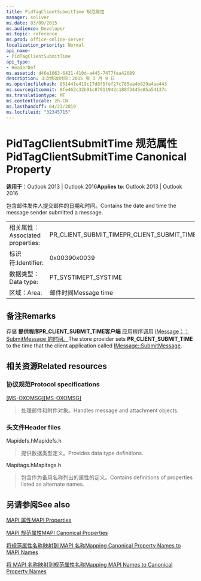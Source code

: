 ```yaml
---
title: PidTagClientSubmitTime 规范属性
manager: soliver
ms.date: 03/09/2015
ms.audience: Developer
ms.topic: reference
ms.prod: office-online-server
localization_priority: Normal
api_name:
- PidTagClientSubmitTime
api_type:
- HeaderDef
ms.assetid: d46e1063-6421-410d-a445-7477fea42089
description: 上次修改时间：2015 年 3 月 9 日
ms.openlocfilehash: 851441e419c17d8f5fef27c785ea4b829a4ae443
ms.sourcegitcommit: 8fe462c32b91c87911942c188f3445e85a54137c
ms.translationtype: MT
ms.contentlocale: zh-CN
ms.lasthandoff: 04/23/2019
ms.locfileid: "32345715"
---
```

# <a name="pidtagclientsubmittime-canonical-property"></a><span data-ttu-id="66c51-103">PidTagClientSubmitTime 规范属性</span><span class="sxs-lookup"><span data-stu-id="66c51-103">PidTagClientSubmitTime Canonical Property</span></span>

  
  
<span data-ttu-id="66c51-104">**适用于**：Outlook 2013 | Outlook 2016</span><span class="sxs-lookup"><span data-stu-id="66c51-104">**Applies to**: Outlook 2013 | Outlook 2016</span></span> 
  
<span data-ttu-id="66c51-105">包含邮件发件人提交邮件的日期和时间。</span><span class="sxs-lookup"><span data-stu-id="66c51-105">Contains the date and time the message sender submitted a message.</span></span> 
  
|||
|:-----|:-----|
|<span data-ttu-id="66c51-106">相关属性：</span><span class="sxs-lookup"><span data-stu-id="66c51-106">Associated properties:</span></span>  <br/> |<span data-ttu-id="66c51-107">PR_CLIENT_SUBMIT_TIME</span><span class="sxs-lookup"><span data-stu-id="66c51-107">PR_CLIENT_SUBMIT_TIME</span></span>  <br/> |
|<span data-ttu-id="66c51-108">标识符:</span><span class="sxs-lookup"><span data-stu-id="66c51-108">Identifier:</span></span>  <br/> |<span data-ttu-id="66c51-109">0x0039</span><span class="sxs-lookup"><span data-stu-id="66c51-109">0x0039</span></span>  <br/> |
|<span data-ttu-id="66c51-110">数据类型：</span><span class="sxs-lookup"><span data-stu-id="66c51-110">Data type:</span></span>  <br/> |<span data-ttu-id="66c51-111">PT_SYSTIME</span><span class="sxs-lookup"><span data-stu-id="66c51-111">PT_SYSTIME</span></span>  <br/> |
|<span data-ttu-id="66c51-112">区域：</span><span class="sxs-lookup"><span data-stu-id="66c51-112">Area:</span></span>  <br/> |<span data-ttu-id="66c51-113">邮件时间</span><span class="sxs-lookup"><span data-stu-id="66c51-113">Message time</span></span>  <br/> |
   
## <a name="remarks"></a><span data-ttu-id="66c51-114">备注</span><span class="sxs-lookup"><span data-stu-id="66c51-114">Remarks</span></span>

<span data-ttu-id="66c51-115">存储 **提供程序PR_CLIENT_SUBMIT_TIME客户端** 应用程序调用 [IMessage：：SubmitMessage 的时间。](imessage-submitmessage.md)</span><span class="sxs-lookup"><span data-stu-id="66c51-115">The store provider sets **PR_CLIENT_SUBMIT_TIME** to the time that the client application called [IMessage::SubmitMessage](imessage-submitmessage.md).</span></span> 
  
## <a name="related-resources"></a><span data-ttu-id="66c51-116">相关资源</span><span class="sxs-lookup"><span data-stu-id="66c51-116">Related resources</span></span>

### <a name="protocol-specifications"></a><span data-ttu-id="66c51-117">协议规范</span><span class="sxs-lookup"><span data-stu-id="66c51-117">Protocol specifications</span></span>

<span data-ttu-id="66c51-118">[[MS-OXOMSG]](https://msdn.microsoft.com/library/daa9120f-f325-4afb-a738-28f91049ab3c%28Office.15%29.aspx)</span><span class="sxs-lookup"><span data-stu-id="66c51-118">[[MS-OXOMSG]](https://msdn.microsoft.com/library/daa9120f-f325-4afb-a738-28f91049ab3c%28Office.15%29.aspx)</span></span>
  
> <span data-ttu-id="66c51-119">处理邮件和附件对象。</span><span class="sxs-lookup"><span data-stu-id="66c51-119">Handles message and attachment objects.</span></span>
    
### <a name="header-files"></a><span data-ttu-id="66c51-120">头文件</span><span class="sxs-lookup"><span data-stu-id="66c51-120">Header files</span></span>

<span data-ttu-id="66c51-121">Mapidefs.h</span><span class="sxs-lookup"><span data-stu-id="66c51-121">Mapidefs.h</span></span>
  
> <span data-ttu-id="66c51-122">提供数据类型定义。</span><span class="sxs-lookup"><span data-stu-id="66c51-122">Provides data type definitions.</span></span>
    
<span data-ttu-id="66c51-123">Mapitags.h</span><span class="sxs-lookup"><span data-stu-id="66c51-123">Mapitags.h</span></span>
  
> <span data-ttu-id="66c51-124">包含作为备用名称列出的属性的定义。</span><span class="sxs-lookup"><span data-stu-id="66c51-124">Contains definitions of properties listed as alternate names.</span></span>
    
## <a name="see-also"></a><span data-ttu-id="66c51-125">另请参阅</span><span class="sxs-lookup"><span data-stu-id="66c51-125">See also</span></span>



[<span data-ttu-id="66c51-126">MAPI 属性</span><span class="sxs-lookup"><span data-stu-id="66c51-126">MAPI Properties</span></span>](mapi-properties.md)
  
[<span data-ttu-id="66c51-127">MAPI 规范属性</span><span class="sxs-lookup"><span data-stu-id="66c51-127">MAPI Canonical Properties</span></span>](mapi-canonical-properties.md)
  
[<span data-ttu-id="66c51-128">将规范属性名称映射到 MAPI 名称</span><span class="sxs-lookup"><span data-stu-id="66c51-128">Mapping Canonical Property Names to MAPI Names</span></span>](mapping-canonical-property-names-to-mapi-names.md)
  
[<span data-ttu-id="66c51-129">将 MAPI 名称映射到规范属性名称</span><span class="sxs-lookup"><span data-stu-id="66c51-129">Mapping MAPI Names to Canonical Property Names</span></span>](mapping-mapi-names-to-canonical-property-names.md)

